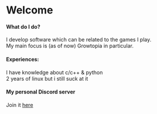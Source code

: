 # Welcome
#### What do I do?
I develop software which can be related to the games I play. </br>
My main focus is (as of now) Growtopia in particular.
#### Experiences:
I have knowledge about c/c++ & python </br>
2 years of linux but i still suck at it
#### My personal Discord server
Join it [here](https://discord.gg/myQ3s7DaKQ)

